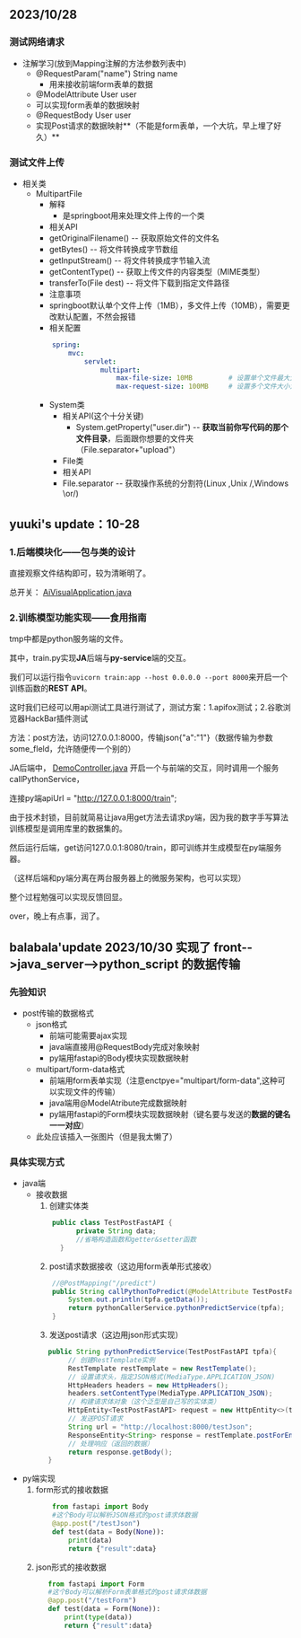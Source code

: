 ## 2023/10/28
### 测试网络请求
- 注解学习(放到Mapping注解的方法参数列表中)
    - @RequestParam("name") String name
        - 用来接收前端form表单的数据
    - @ModelAttribute User user
    - 可以实现form表单的数据映射
    - @RequestBody User user
    - 实现Post请求的数据映射**（不能是form表单，一个大坑，早上埋了好久）**

### 测试文件上传
- 相关类
    - MultipartFile
        - 解释
            - 是springboot用来处理文件上传的一个类
        - 相关API
        - getOriginalFilename() -- 获取原始文件的文件名
        - getBytes() -- 将文件转换成字节数组
        - getInputStream() -- 将文件转换成字节输入流
        - getContentType() -- 获取上传文件的内容类型（MIME类型）
        - transferTo(File dest) -- 将文件下载到指定文件路径
        - 注意事项
        - springboot默认单个文件上传（1MB），多文件上传（10MB），需要更改默认配置，不然会报错
        - 相关配置
        ```yaml
            spring:
                mvc:
                    servlet:
                        multipart:
                            max-file-size: 10MB  		# 设置单个文件最大大小为10MB
                            max-request-size: 100MB  	# 设置多个文件大小为100MB

        ```
      - System类
        - 相关API(这个十分关键)
            - System.getProperty("user.dir") -- **获取当前你写代码的那个文件目录**，后面跟你想要的文件夹（File.separator+"upload"）
        - File类
        - 相关API
        - File.separator -- 获取操作系统的分割符(Linux \,Unix /,Windows \or/)



## yuuki's update：10-28

### 1.后端模块化——包与类的设计

直接观察文件结构即可，较为清晰明了。

总开关： [AiVisualApplication.java](src\main\java\com\example\AiVisualApplication.java) 

### 2.训练模型功能实现——食用指南

tmp中都是python服务端的文件。

其中，train.py实现**JA**后端与**py-service**端的交互。

我们可以运行指令`uvicorn train:app --host 0.0.0.0 --port 8000`来开启一个训练函数的**REST API**。

这时我们已经可以用api测试工具进行测试了，测试方案：1.apifox测试；2.谷歌浏览器HackBar插件测试

方法：post方法，访问127.0.0.1:8000，传输json{"a":"1"}（数据传输为参数some_fleld，允许随便传一个别的）



JA后端中， [DemoController.java](src\main\java\com\example\controller\DemoController.java) 开启一个与前端的交互，同时调用一个服务callPythonService，

连接py端apiUrl = "http://127.0.0.1:8000/train"; 

由于技术封锁，目前就简易让java用get方法去请求py端，因为我的数字手写算法训练模型是调用库里的数据集的。

然后运行后端，get访问127.0.0.1:8080/train，即可训练并生成模型在py端服务器。

（这样后端和py端分离在两台服务器上的微服务架构，也可以实现）

整个过程勉强可以实现反馈回显。

over，晚上有点事，润了。

## balabala'update 2023/10/30  实现了  front-->java_server-->python_script 的数据传输
### 先验知识
- post传输的数据格式
  - json格式
    - 前端可能需要ajax实现
    - java端直接用@RequestBody完成对象映射
    - py端用fastapi的Body模块实现数据映射
  - multipart/form-data格式
    - 前端用form表单实现（注意enctpye="multipart/form-data",这种可以实现文件的传输）
    - java端用@ModelAtribute完成数据映射
    - py端用fastapi的Form模块实现数据映射（键名要与发送的**数据的键名一一对应**）
  - 此处应该插入一张图片（但是我太懒了）
### 具体实现方式
  - java端
    - 接收数据
      1. 创建实体类
        ```java
            public class TestPostFastAPI {
                  private String data;
                  //省略构造函数和getter&setter函数
              }
        ```
      2. post请求数据接收（这边用form表单形式接收）
        ```java
            //@PostMapping("/predict")
            public String callPythonToPredict(@ModelAttribute TestPostFastAPI tpfa){
                System.out.println(tpfa.getData());
                return pythonCallerService.pythonPredictService(tpfa);
            }
        ```
      3. 发送post请求（这边用json形式实现）
        ```java
           public String pythonPredictService(TestPostFastAPI tpfa){
                // 创建RestTemplate实例
                RestTemplate restTemplate = new RestTemplate();
                // 设置请求头，指定JSON格式(MediaType.APPLICATION_JSON)
                HttpHeaders headers = new HttpHeaders();
                headers.setContentType(MediaType.APPLICATION_JSON);
                // 构建请求体对象（这个泛型是自己写的实体类）
                HttpEntity<TestPostFastAPI> request = new HttpEntity<>(tpfa, headers);
                // 发送POST请求
                String url = "http://localhost:8000/testJson";
                ResponseEntity<String> response = restTemplate.postForEntity(url, request, String.class);
                // 处理响应（返回的数据）
                return response.getBody();
           }
        ```
  - py端实现
    1. form形式的接收数据
       ```python
           from fastapi import Body
           #这个Body可以解析JSON格式的post请求体数据
           @app.post("/testJson")
           def test(data = Body(None)):
               print(data)
               return {"result":data}
       ```
    2. json形式的接收数据
        ```python
           from fastapi import Form
           #这个Body可以解析Form表单格式的post请求体数据
           @app.post("/testForm")
           def test(data = Form(None)):
               print(type(data))
               return {"result":data}
       ```      